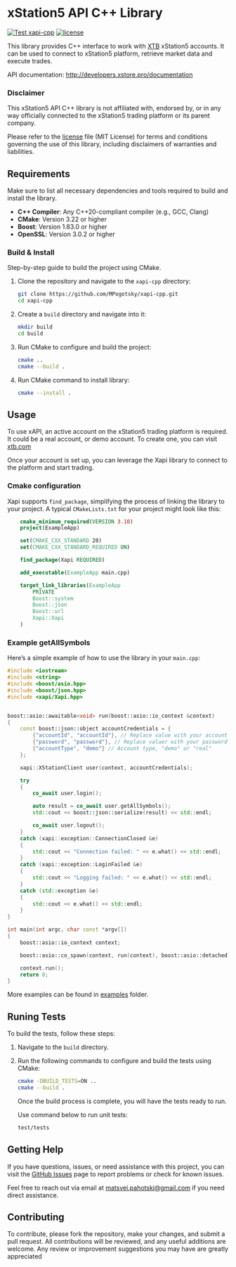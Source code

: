 # xStation5 API C++ Library

[![Test xapi-cpp](https://github.com/MPogotsky/xapi-cpp/actions/workflows/test-xapi-cpp.yml/badge.svg)](https://github.com/MPogotsky/xapi-cpp/actions/workflows/test-xapi-cpp.yml) 
[![license](https://img.shields.io/badge/license-MIT-blue)](https://github.com/MPogotsky/xapi-cpp/LICENSE)


This library provides C++ interface to work with [XTB](https://www.xtb.com) xStation5 accounts. It can be used to connect to xStation5 platform, retrieve market data and execute trades.

API documentation: <http://developers.xstore.pro/documentation>

### Disclaimer
This xStation5 API C++ library is not affiliated with, endorsed by, or in any way officially connected to the xStation5 trading platform or its parent company. 

Please refer to the [license](LICENSE) file (MIT License) for terms and conditions governing the use of this library, including disclaimers of warranties and liabilities.

## Requirements

Make sure to list all necessary dependencies and tools required to build and install the library.

- **C++ Compiler**: Any C++20-compliant compiler (e.g., GCC, Clang)
- **CMake**: Version 3.22 or higher
- **Boost**: Version 1.83.0 or higher
- **OpenSSL**: Version 3.0.2 or higher


### Build & Install
Step-by-step guide to build the project using CMake.

1. Clone the repository and navigate to the `xapi-cpp` directory:

    ```bash
    git clone https://github.com/MPogotsky/xapi-cpp.git
    cd xapi-cpp
    ```

2. Create a `build` directory and navigate into it:

    ```bash
    mkdir build
    cd build
    ```

3. Run CMake to configure and build the project:

    ```bash
    cmake ..
    cmake --build . 
    ```

4. Run CMake command to install library:

    ```bash
    cmake --install . 
    ```

## Usage
To use xAPI, an active account on the xStation5 trading platform is required. It could be a real account, or demo account. To create one, you can visit [xtb.com](https://www.xtb.com) 

Once your account is set up, you can leverage the Xapi library to connect to the platform and start trading.

### Cmake configuration

Xapi supports ``find_package``, simplifying the process of linking the library to your project. A typical `CMakeLists.txt` for your project might look like this:

```cmake
    cmake_minimum_required(VERSION 3.10)
    project(ExampleApp)

    set(CMAKE_CXX_STANDARD 20)
    set(CMAKE_CXX_STANDARD_REQUIRED ON)

    find_package(Xapi REQUIRED)

    add_executable(ExampleApp main.cpp)

    target_link_libraries(ExampleApp
        PRIVATE
        Boost::system
        Boost::json
        Boost::url
        Xapi::Xapi
    )
```

### Example getAllSymbols
Here’s a simple example of how to use the library in your ``main.cpp``:
```cpp
#include <iostream>
#include <string>
#include <boost/asio.hpp>
#include <boost/json.hpp>
#include <xapi/Xapi.hpp>


boost::asio::awaitable<void> run(boost::asio::io_context &context)
{
    const boost::json::object accountCredentials = {
        {"accountId", "accountId"}, // Replace value with your account ID
        {"password", "password"}, // Replace valuer with your password
        {"accountType", "demo"} // Account type, "demo" or "real"
    };

    xapi::XStationClient user(context, accountCredentials);

    try
    {
        co_await user.login();

        auto result = co_await user.getAllSymbols();
        std::cout << boost::json::serialize(result) << std::endl;

        co_await user.logout();
    }
    catch (xapi::exception::ConnectionClosed &e)
    {
        std::cout << "Connection failed: " << e.what() << std::endl;
    }
    catch (xapi::exception::LoginFailed &e)
    {
        std::cout << "Logging failed: " << e.what() << std::endl;
    }
    catch (std::exception &e)
    {
        std::cout << e.what() << std::endl;
    }
}

int main(int argc, char const *argv[])
{
    boost::asio::io_context context;

    boost::asio::co_spawn(context, run(context), boost::asio::detached);

    context.run();
    return 0;
}
```

More examples can be found in [examples](examples/) folder.

## Runing Tests
To build the tests, follow these steps:

1. Navigate to the `build` directory.
2. Run the following commands to configure and build the tests using CMake:

    ```bash
    cmake -DBUILD_TESTS=ON ..
    cmake --build .
    ```

    Once the build process is complete, you will have the tests ready to run.

    Use command below to run unit tests:

    ```bash
    test/tests
    ```

## Getting Help

If you have questions, issues, or need assistance with this project, you can visit the [GitHub Issues](https://github.com/MPogotsky/xapi-cpp/issues) page to report problems or check for known issues.

Feel free to reach out via email at matsvei.pahotski@gmail.com if you need direct assistance.


## Contributing

To contribute, please fork the repository, make your changes, and submit a pull request. All contributions will be reviewed, and any useful additions are welcome. Any review or improvement suggestions you may have are greatly appreciated
